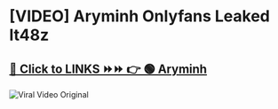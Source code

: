 
 # [VIDEO] Aryminh Onlyfans Leaked lt48z

## <h2><a href="https://clipsfans.com/Aryminh&ref=git">🔗 Click to LINKS ⏩⏩ 👉 🟢 Aryminh </a></h2>

<a href="https://clipsfans.com/Aryminh&ref=git" rel="nofollow" data-target="animated-image.originalLink"><img src="https://i.ibb.co.com/xMMVF88/686577567.gif" alt="Viral Video Original" style="max-width: 100%; display: inline-block;" data-target="animated-image.originalImage"></a>

